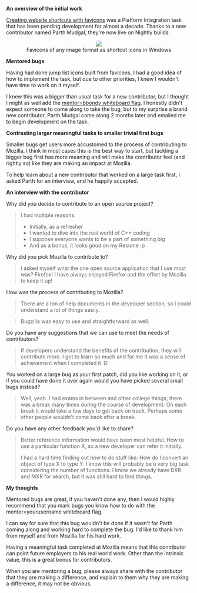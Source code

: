 **An overview of the initial work**

[Creating website shortcuts with favicons][2] was a Platform Integration task that has been pending development for almost a decade.  Thanks to a new contributor named Parth Mudgal, they're now live on Nightly builds.

<figure style='text-align:center'>
<img src='/static/img/blogpost_147/favicon_shortcuts.png'>
<figurecaption style='display:block; margin-left: auto; margin-right:auto'>
Favicons of any image format as shortcut icons in Windows</figurecaption>
</figure>

**Mentored bugs**

Having had done jump list icons built from favicons, I had a good idea of how to implement the task, but due to other priorities, I knew I wouldn't have time to work on it myself.  

I knew this was a bigger than usual task for a new contributor, but I thought I might as well add the [mentor=bbondy whiteboard flag][1].  I honestly didn't expect someone to come along to take the bug, but to my surprise a brand new contributor, Parth Mudgal came along 2 months later and emailed me to begin development on the task.

**Contrasting larger meaningful tasks to smaller trivial first bugs**

Smaller bugs get users more accustomed to the process of contributing to Mozilla. I think in most cases this is the best way to start, but tackling a bigger bug first has more meaning and will make the contributor feel (and rightly so) like they are making an impact at Mozilla.

To help learn about a new contributor that worked on a large task first, I asked Parth for an interview, and he happily accepted. 

**An interview with the contributor**
 
Why did you decide to contribute to an open source project?

> I had multiple reasons:
> 
> - Initially, as a refresher
> - I wanted to dive into the real world of C++ coding
> - I suppose everyone wants to be a part of something big
> - And as a bonus, it looks good on my Resume :p

Why did you pick Mozilla to contribute to?

> I asked myself what the one open source application that I use most was? Firefox! 
> I have always enjoyed Firefox and the effort by Mozilla to keep it up!

How was the process of contributing to Mozilla?

> There are a ton of help documents in the developer section, so I could understand a lot of things easily. 

> Bugzilla was easy to use and straightforward as well.

Do you have any suggestions that we can use to meet the needs of contributors?

> If developers understand the benefits of the contribution,
> they will contribute more. I got to learn so much and for me it was a
> sense of achievement when I completed it :D

You worked on a large bug as your first patch, did you like working on it,
or if you could have done it over again would you have picked several small
bugs instead?

> Well, yeah.  I had exams in between and other college things; there was a break many times during the course of development.  On each break it would take a few days to get back on track.  Perhaps some other people wouldn't come back after a break. 


Do you have any other feedback you'd like to share?

> Better reference information would have been most helpful. How to use a particular function 
> X, so a new developer can refer it initially. 
> 
> I had a hard time finding
> out how to do stuff like: How do I convert an object of type X to type Y.  I
> know this will probably be a very big task considering the number of
> functions. I know we already have DXR and MXR for search, but it was
> still hard to find things.

**My thoughts**

Mentored bugs are great, if you haven't done any, then I would highly recommend that you mark bugs you know how to do with the mentor=yourusername whiteboard flag. 

I can say for sure that this bug wouldn't be done if it wasn't for Parth coming along and working hard to complete the bug. I'd like to thank him from myself and from Mozilla for his hard work.

Having a meaningful task completed at Mozilla means that this contributor can point future employers to his real world work.  Other than the intrinsic value, this is a great bonus for contributors.

When you are mentoring a bug, please always share with the contributor that they are making a difference, and explain to them why they are making a difference, it may not be obvious. 

[1]: https://wiki.mozilla.org/Mentors
[2]: https://bugzilla.mozilla.org/show_bug.cgi?id=110894
